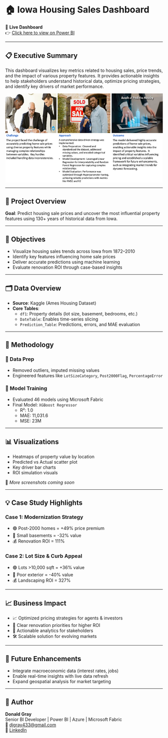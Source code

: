 # 🏠 Iowa Housing Sales Dashboard

🔗 **Live Dashboard**  
👉 [Click here to view on Power BI](https://app.powerbi.com/view?r=eyJrIjoiMmEwM2VkOTQtODY3My00NmQxLTgzMGEtMTVjNTM5YmY0ZjlkIiwidCI6ImYxYWQ2ODFmLTZmNjItNDNhOS04MjQxLTA3MDMxNjBlMTM0OCIsImMiOjN9)

---

## 📋 Executive Summary

This dashboard visualizes key metrics related to housing sales, price trends, and the impact of various property features. It provides actionable insights to help stakeholders understand historical data, optimize pricing strategies, and identify key drivers of market performance.

![Executive Summary](executive%20summary.png)


---

## 📌 Project Overview

**Goal**: Predict housing sale prices and uncover the most influential property features using 130+ years of historical data from Iowa.

---

## 🎯 Objectives

- Visualize housing sales trends across Iowa from 1872–2010  
- Identify key features influencing home sale prices  
- Deliver accurate predictions using machine learning  
- Evaluate renovation ROI through case-based insights  

---

## 🗂️ Data Overview

- **Source**: Kaggle (Ames Housing Dataset)
- **Core Tables**:
  - `df1`: Property details (lot size, basement, bedrooms, etc.)
  - `DateTable`: Enables time-series slicing
  - `Prediction_Table`: Predictions, errors, and MAE evaluation

---

## 🧪 Methodology

### 🧼 Data Prep
- Removed outliers, imputed missing values
- Engineered features like `LotSizeCategory`, `Post2000Flag`, `PercentageError`

### 🤖 Model Training
- Evaluated 46 models using Microsoft Fabric
- Final Model: `XGBoost Regressor`
  - R²: 1.0
  - MAE: 11,031.6
  - MSE: 23M

---

## 📊 Visualizations

- Heatmaps of property value by location
- Predicted vs Actual scatter plot
- Key driver bar charts
- ROI simulation visuals

📸 *More screenshots coming soon*

---

## 💡 Case Study Highlights

### Case 1: Modernization Strategy
- 🟢 Post-2000 homes = +49% price premium  
- 🔴 Small basements = -32% value  
- 💰 Renovation ROI = 111%

### Case 2: Lot Size & Curb Appeal
- 🟢 Lots >10,000 sqft = +36% value  
- 🔴 Poor exterior = -40% value  
- 💰 Landscaping ROI = 327%

---

## 📈 Business Impact

- 📈 Optimized pricing strategies for agents & investors
- 🎯 Clear renovation priorities for higher ROI
- 🧠 Actionable analytics for stakeholders
- 🛠️ Scalable solution for evolving markets

---

## 🚀 Future Enhancements

- Integrate macroeconomic data (interest rates, jobs)
- Enable real-time insights with live data refresh
- Expand geospatial analysis for market targeting

---

## 👤 Author

**Donald Gray**  
Senior BI Developer | Power BI | Azure | Microsoft Fabric  
📧 djgray433@gmail.com  
🔗 [LinkedIn](https://www.linkedin.com/in/donald-gray-9576119b/)

